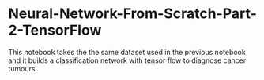 # Neural-Network-From-Scratch-Part-2-TensorFlow
This notebook takes the the same dataset used in the previous notebook and it builds a classification network with tensor flow to diagnose cancer tumours.
